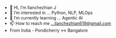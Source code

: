 - 👋 Hi, I’m Ilanchezhian J
- 👀 I’m interested in ... Python, NLP, MLOps
- 🌱 I’m currently learning ...  Agentic AI
- 📫 How to reach me ...ilanchezhian619@gmail.com
- From India - Pondicherry <-> Bangalore

<!---
ilanj/ilanj is a ✨ special ✨ repository because its `README.md` (this file) appears on your GitHub profile.
You can click the Preview link to take a look at your changes.
--->
